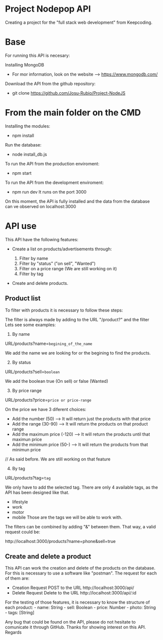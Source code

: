 # Project Nodepop API
Creating a project for the "full stack web development" from Keepcoding.

# Base

For running this API is necesary:

Installing MongoDB
- For mor information, look on the website --> https://www.mongodb.com/

Download the API from the github repository:
- git clone https://github.com/Josu-Rubio/Project-NodeJS

# From the main folder on the CMD

Installing the modules:
- npm install

Run the database: 
- node install_db.js

To run the API from the production enviroment:
- npm start 

To run the API from the development enviroment:
- npm run dev
It runs on the port 3000


On this moment, the API is fully installed and the data from the database can ve observed on localhost:3000

# API use

This API have the following features:

* Create a list on products/advertisements through:
    1. Filter by name
    2. Filter by "status" ("on sell", "Wanted")
    3. Filter on a price range (We are still working on it)
    4. Filter by tag

* Create and delete products.


## Product list
To filter with products it is necessary to follow these steps:

The filter is always made by adding to the URL "/product?" and the filter
Lets see some examples:

1. By name

URL/products?name=`begining_of_the_name`

We add the name we are looking for or the begining to find the products.

2. By status

URL/products?sell=`boolean`

We add the boolean true (On sell) or false (Wanted)

3. By price range

URL/products?price=`price or price-range`

On the price we have 3 diferent choices:
- Add the number (50) --> It will return just the products with that price
- Add the range (30-90) --> It will return the products on that product range
- Add the maximum price (-120) --> It will return the products until that maximun price
- Add the minimum price (50-) --> It will return the products from that minimun price

// As said before. We are still working on that feature

4. By tag

URL/products?tag=`tag`

We only have to add the selected tag. 
There are only 4 available tags, as the API has been designed like that. 
- lifestyle
- work
- motor
- mobile
Those are the tags we will be able to work with.


The filters can be combined by adding "&" between them.
That way, a valid request could be:

http://localhost:3000/products?name=phone&sell=true

## Create and delete a product
This API can work the creation and delete of the products on the database.
For this is necessary to use a software like "postman".
The request for each of them are:
* Creation
Request POST to the URL http://localhost:3000/api/
* Delete
Request Delete to the URL http://localhost:3000/api/:id

For the testing of those features, it is necessary to know the structure of each product:
    - name: String
    - sell: Boolean
    - price: Number
    - photo: String
    - tags: [String]


Any bug that could be found on the API, please do not hesitate to comunicate it through GitHub.
Thanks for showing interest on this API. 
Regards